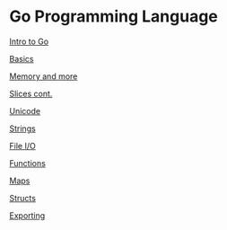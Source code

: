 Go Programming Language
=======================

[Intro to Go](/notes/Golang/intro.md)

[Basics](/notes/Golang/basics.md)

[Memory and more](/notes/Golang/memory.md)

[Slices cont.](/notes/Golang/slices.md)

[Unicode](/notes/Golang/unicode.md)

[Strings](/notes/Golang/strings.md)

[File I/O](/notes/Golang/files.md)

[Functions](/notes/Golang/functions.md)

[Maps](/notes/Golang/maps.md)

[Structs](/notes/Golang/structs.md)

[Exporting](/notes/Golang/export.md)
